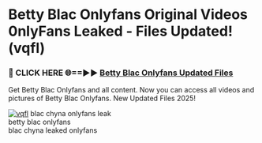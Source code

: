 # Betty Blac Onlyfans Original Videos 0nlyFans Leaked - Files Updated! (vqfl)

<h3>🔴 CLICK HERE 🌐==►► <a href="https://tinyurl.com/2wckxsce" rel="nofollow">Betty Blac Onlyfans Updated Files</a></h3>

Get Betty Blac Onlyfans and all content. Now you can access all videos and pictures of Betty Blac Onlyfans. New Updated Files 2025!

[![vqfl](https://i.imgur.com/AFduVYN.gif)](https://tinyurl.com/2wckxsce)
blac chyna onlyfans leak<br>
betty blac onlyfans<br>
blac chyna leaked onlyfans